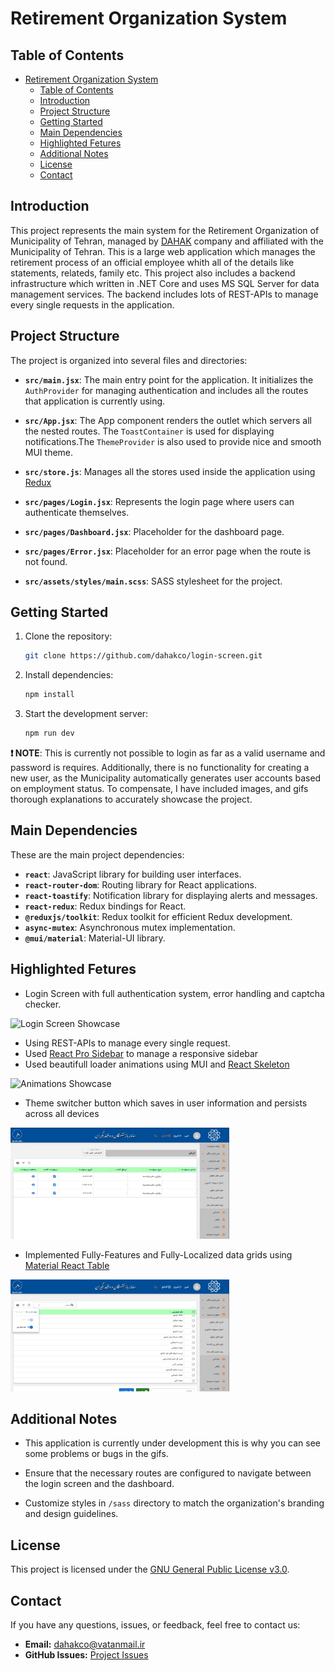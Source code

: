 # Retirement Organization System

## Table of Contents

- [Retirement Organization System](#retirement-organization-system)
  - [Table of Contents](#table-of-contents)
  - [Introduction](#introduction)
  - [Project Structure](#project-structure)
  - [Getting Started](#getting-started)
  - [Main Dependencies](#main-dependencies)
  - [Highlighted Fetures](#highlighted-fetures)
  - [Additional Notes](#additional-notes)
  - [License](#license)
  - [Contact](#contact)

## Introduction

This project represents the main system for the Retirement Organization of Municipality of Tehran, managed by [DAHAK](https://github.com/dahakco) company and affiliated with the Municipality of Tehran. This is a large web application which manages the retirement process of an official employee whith all of the details like statements, relateds, family etc. This project also includes a backend infrastructure which written in .NET Core and uses MS SQL Server for data management services. The backend includes lots of REST-APIs to manage every single requests in the application.

## Project Structure

The project is organized into several files and directories:

- **`src/main.jsx`**: The main entry point for the application. It initializes the `AuthProvider` for managing authentication and includes all the routes that application is currently using.

- **`src/App.jsx`**: The App component renders the outlet which servers all the nested routes. The `ToastContainer` is used for displaying notifications.The `ThemeProvider` is also used to provide nice and smooth MUI theme.
- **`src/store.js`**: Manages all the stores used inside the application using [Redux](https://github.com/reduxjs/redux)

- **`src/pages/Login.jsx`**: Represents the login page where users can authenticate themselves.

- **`src/pages/Dashboard.jsx`**: Placeholder for the dashboard page.

- **`src/pages/Error.jsx`**: Placeholder for an error page when the route is not found.

- **`src/assets/styles/main.scss`**: SASS stylesheet for the project.

## Getting Started

1. Clone the repository:
   ```bash
   git clone https://github.com/dahakco/login-screen.git
   ```
2. Install dependencies:
   ```bash
   npm install
   ```
3. Start the development server:
   ```bash
   npm run dev
   ```

**❗️ NOTE**: This is currently not possible to login as far as a valid username and password is requires. Additionally, there is no functionality for creating a new user, as the Municipality automatically generates user accounts based on employment status. To compensate, I have included images, and gifs thorough explanations to accurately showcase the project.

## Main Dependencies

These are the main project dependencies:

- **`react`**: JavaScript library for building user interfaces.
- **`react-router-dom`**: Routing library for React applications.
- **`react-toastify`**: Notification library for displaying alerts and messages.
- **`react-redux`**: Redux bindings for React.
- **`@reduxjs/toolkit`**: Redux toolkit for efficient Redux development.
- **`async-mutex`**: Asynchronous mutex implementation.
- **`@mui/material`**: Material-UI library.

## Highlighted Fetures

- Login Screen with full authentication system, error handling and captcha checker.

<img src="./public/gifs/amin-login-screen.gif" alt="Login Screen Showcase" width="350">

- Using REST-APIs to manage every single request.
- Used [React Pro Sidebar](https://www.npmjs.com/package/react-pro-sidebar) to manage a responsive sidebar
- Used beautifull loader animations using MUI and [React Skeleton](https://www.npmjs.com/package/react-loading-skeleton)

<img src="./public//gifs/amin-retirement-organization-1.gif" alt="Animations Showcase" width="350">

- Theme switcher button which saves in user information and persists across all devices

<img src="./public/gifs/amin-retirement-organization-2.gif" alt="Theme Switcher Showcase" width="350">

- Implemented Fully-Features and Fully-Localized data grids using [Material React Table](https://github.com/KevinVandy/material-react-table)

<img src="./public/gifs/amin-retirement-organization-3.gif" alt="Data Grid Showcase" width="350">

## Additional Notes

- This application is currently under development this is why you can see some problems or bugs in the gifs.

- Ensure that the necessary routes are configured to navigate between the login screen and the dashboard.

- Customize styles in `/sass` directory to match the organization's branding and design guidelines.

## License

This project is licensed under the [GNU General Public License v3.0](LICENSE).

## Contact

If you have any questions, issues, or feedback, feel free to contact us:

- **Email:** dahakco@vatanmail.ir
- **GitHub Issues:** [Project Issues](https://github.com/your-username/your-repo/issues)
